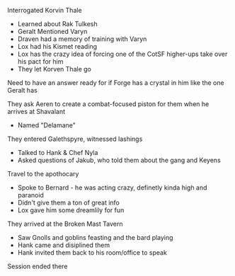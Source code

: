 Interrogated Korvin Thale
* Learned about Rak Tulkesh
* Geralt Mentioned Varyn
* Draven had a memory of training with Varyn
* Lox had his Kismet reading
* Lox has the crazy idea of forcing one of the CotSF higher-ups take over his pact for him
* They let Korven Thale go

Need to have an answer ready for if Forge has a crystal in him like the one Geralt has

They ask Aeren to create a combat-focused piston for them when he arrives at Shavalant
* Named "Delamane"

They entered Galethspyre, witnessed lashings
* Talked to Hank & Chef Nyla
* Asked questions of Jakub, who told them about the gang and Keyens

Travel to the apothocary
* Spoke to Bernard - he was acting crazy, definetly kinda high and paranoid
* Didn't give them a ton of great info
* Lox gave him some dreamlily for fun

They arrived at the Broken Mast Tavern
* Saw Gnolls and goblins feasting and the bard playing
* Hank came and disiplined them
* Hank invited them back to his room/office to speak

Session ended there